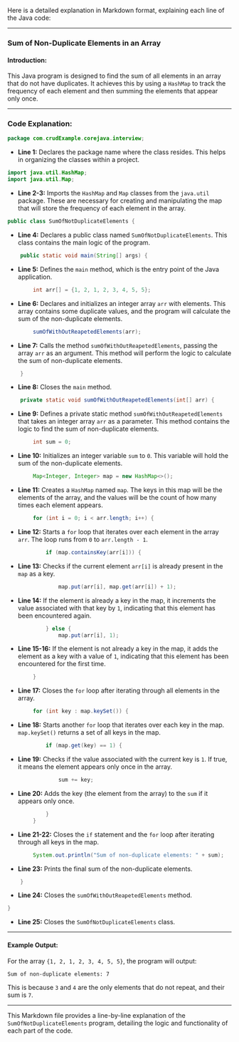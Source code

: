 Here is a detailed explanation in Markdown format, explaining each line of the Java code:

---

### Sum of Non-Duplicate Elements in an Array

#### Introduction:
This Java program is designed to find the sum of all elements in an array that do not have duplicates. It achieves this by using a `HashMap` to track the frequency of each element and then summing the elements that appear only once.

---

### Code Explanation:

```java
package com.crudExample.corejava.interview;
```
- **Line 1:** Declares the package name where the class resides. This helps in organizing the classes within a project.

```java
import java.util.HashMap;
import java.util.Map;
```
- **Line 2-3:** Imports the `HashMap` and `Map` classes from the `java.util` package. These are necessary for creating and manipulating the map that will store the frequency of each element in the array.

```java
public class SumOfNotDuplicateElements {
```
- **Line 4:** Declares a public class named `SumOfNotDuplicateElements`. This class contains the main logic of the program.

```java
    public static void main(String[] args) {
```
- **Line 5:** Defines the `main` method, which is the entry point of the Java application.

```java
        int arr[] = {1, 2, 1, 2, 3, 4, 5, 5};
```
- **Line 6:** Declares and initializes an integer array `arr` with elements. This array contains some duplicate values, and the program will calculate the sum of the non-duplicate elements.

```java
        sumOfWithOutReapetedElements(arr);
```
- **Line 7:** Calls the method `sumOfWithOutReapetedElements`, passing the array `arr` as an argument. This method will perform the logic to calculate the sum of non-duplicate elements.

```java
    }
```
- **Line 8:** Closes the `main` method.

```java
    private static void sumOfWithOutReapetedElements(int[] arr) {
```
- **Line 9:** Defines a private static method `sumOfWithOutReapetedElements` that takes an integer array `arr` as a parameter. This method contains the logic to find the sum of non-duplicate elements.

```java
        int sum = 0;
```
- **Line 10:** Initializes an integer variable `sum` to `0`. This variable will hold the sum of the non-duplicate elements.

```java
        Map<Integer, Integer> map = new HashMap<>();
```
- **Line 11:** Creates a `HashMap` named `map`. The keys in this map will be the elements of the array, and the values will be the count of how many times each element appears.

```java
        for (int i = 0; i < arr.length; i++) {
```
- **Line 12:** Starts a `for` loop that iterates over each element in the array `arr`. The loop runs from `0` to `arr.length - 1`.

```java
            if (map.containsKey(arr[i])) {
```
- **Line 13:** Checks if the current element `arr[i]` is already present in the `map` as a key.

```java
                map.put(arr[i], map.get(arr[i]) + 1);
```
- **Line 14:** If the element is already a key in the map, it increments the value associated with that key by `1`, indicating that this element has been encountered again.

```java
            } else {
                map.put(arr[i], 1);
```
- **Line 15-16:** If the element is not already a key in the map, it adds the element as a key with a value of `1`, indicating that this element has been encountered for the first time.

```java
        }
```
- **Line 17:** Closes the `for` loop after iterating through all elements in the array.

```java
        for (int key : map.keySet()) {
```
- **Line 18:** Starts another `for` loop that iterates over each key in the map. `map.keySet()` returns a set of all keys in the map.

```java
            if (map.get(key) == 1) {
```
- **Line 19:** Checks if the value associated with the current key is `1`. If true, it means the element appears only once in the array.

```java
                sum += key;
```
- **Line 20:** Adds the key (the element from the array) to the `sum` if it appears only once.

```java
            }
        }
```
- **Line 21-22:** Closes the `if` statement and the `for` loop after iterating through all keys in the map.

```java
        System.out.println("Sum of non-duplicate elements: " + sum);
```
- **Line 23:** Prints the final sum of the non-duplicate elements.

```java
    }
```
- **Line 24:** Closes the `sumOfWithOutReapetedElements` method.

```java
}
```
- **Line 25:** Closes the `SumOfNotDuplicateElements` class.

---

#### Example Output:
For the array `{1, 2, 1, 2, 3, 4, 5, 5}`, the program will output:

```
Sum of non-duplicate elements: 7
```
This is because `3` and `4` are the only elements that do not repeat, and their sum is `7`.

---

This Markdown file provides a line-by-line explanation of the `SumOfNotDuplicateElements` program, detailing the logic and functionality of each part of the code.